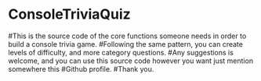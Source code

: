 # ConsoleTriviaQuiz
#This is the source code of the core functions someone needs in order to build a console trivia game. 
#Following the same pattern, you can create levels of difficulty, and more category questions.
#Any suggestions is welcome, and you can use this source code however you want just mention somewhere this 
#Github profile.
#Thank you.
